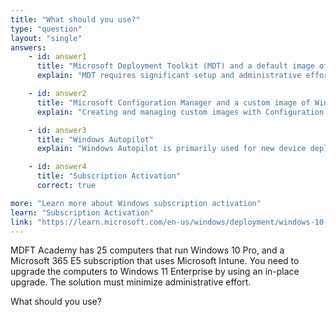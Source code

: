 ```yaml
---
title: "What should you use?"
type: "question"
layout: "single"
answers:
    - id: answer1
      title: "Microsoft Deployment Toolkit (MDT) and a default image of Windows 11 Enterprise"
      explain: "MDT requires significant setup and administrative effort to deploy and manage images, making it not the most efficient solution for this scenario."

    - id: answer2
      title: "Microsoft Configuration Manager and a custom image of Windows 11 Enterprise"
      explain: "Creating and managing custom images with Configuration Manager requires more administrative effort than using Subscription Activation."

    - id: answer3
      title: "Windows Autopilot"
      explain: "Windows Autopilot is primarily used for new device deployments, not for in-place upgrades of existing devices."

    - id: answer4
      title: "Subscription Activation"
      correct: true

more: "Learn more about Windows subscription activation"
learn: "Subscription Activation"
link: "https://learn.microsoft.com/en-us/windows/deployment/windows-10-subscription-activation"
---
```

MDFT Academy has 25 computers that run Windows 10 Pro, and a Microsoft 365 E5 subscription that uses Microsoft Intune. You need to upgrade the computers to Windows 11 Enterprise by using an in-place upgrade. The solution must minimize administrative effort.

What should you use?
